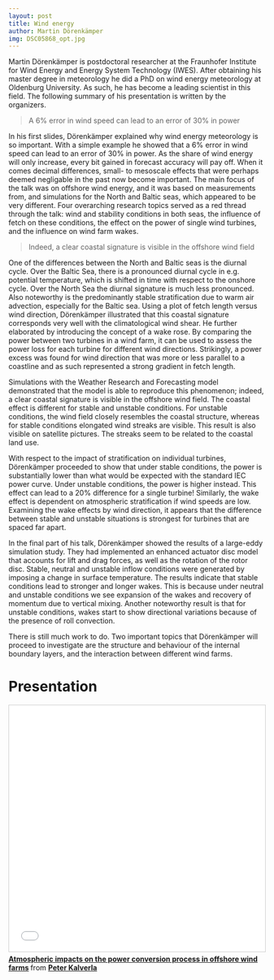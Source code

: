```yaml
---
layout: post
title: Wind energy
author: Martin Dörenkämper
img: DSC05868_opt.jpg
---
```


Martin Dörenkämper is postdoctoral researcher at the Fraunhofer Institute for Wind Energy and Energy System Technology (IWES). After obtaining his master degree in meteorology he did a PhD on wind energy meteorology at Oldenburg University. As such, he has become a leading scientist in this field. The following summary of his presentation is written by the organizers.

> A 6% error in wind speed can lead to an error of 30% in power

In his first slides, Dörenkämper explained why wind energy meteorology is so important. With a simple example he showed that a 6% error in wind speed can lead to an error of 30% in power. As the share of wind energy will only increase, every bit gained in forecast accuracy will pay off. When it comes decimal differences, small- to mesoscale effects that were perhaps deemed negligable in the past now become important. The main focus of the talk was on offshore wind energy, and it was based on measurements from, and simulations for the North and Baltic seas, which appeared to be very different. Four overarching research topics served as a red thread through the talk: wind and stability conditions in both seas, the influence of fetch on these conditions, the effect on the power of single wind turbines, and the influence on wind farm wakes.

> Indeed, a clear coastal signature is visible in the offshore wind field

One of the differences between the North and Baltic seas is the diurnal cycle. Over the Baltic Sea, there is a pronounced diurnal cycle in e.g. potential temperature, which is shifted in time with respect to the onshore cycle. Over the North Sea the diurnal signature is much less pronounced. Also noteworthy is the predominantly stable stratification due to warm air advection, especially for the Baltic sea. Using a plot of fetch length versus wind direction, Dörenkämper illustrated that this coastal signature corresponds very well with the climatological wind shear. He further elaborated by introducing the concept of a wake rose. By comparing the power between two turbines in a wind farm, it can be used to assess the power loss for each turbine for different wind directions. Strikingly, a power excess was found for wind direction that was more or less parallel to a coastline and as such represented a strong gradient in fetch length.
<!--more-->
Simulations with the Weather Research and Forecasting model demonstrated that the model is able to reproduce this phenomenon; indeed, a clear coastal signature is visible in the offshore wind field. The coastal effect is different for stable and unstable conditions. For unstable conditions, the wind field closely resembles the coastal structure, whereas for stable conditions elongated wind streaks are visible. This result is also visible on satellite pictures. The streaks seem to be related to the coastal land use.

With respect to the impact of stratification on individual turbines, Dörenkämper proceeded to show that under stable conditions, the power is substantially lower than what would be expected with the standard IEC power curve. Under unstable conditions, the power is higher instead. This effect can lead to a 20% difference for a single turbine! Similarly, the wake effect is dependent on atmospheric stratification if wind speeds are low. Examining the wake effects by wind direction, it appears that the difference between stable and unstable situations is strongest for turbines that are spaced far apart.

In the final part of his talk, Dörenkämper showed the results of a large-eddy simulation study. They had implemented an enhanced actuator disc model that accounts for lift and drag forces, as well as the rotation of the rotor disc. Stable, neutral and unstable inflow conditions were generated by imposing a change in surface temperature. The results indicate that stable conditions lead to stronger and longer wakes. This is because under neutral and unstable conditions we see expansion of the wakes and recovery of momentum due to vertical mixing. Another noteworthy result is that for unstable conditions, wakes start to show directional variations because of the presence of roll convection.

There is still much work to do. Two important topics that Dörenkämper will proceed to investigate are the structure and behaviour of the internal boundary layers, and the interaction between different wind farms.

# Presentation
<iframe src="//www.slideshare.net/slideshow/embed_code/key/qCh8dTIKewxGVF" width="595" height="485" frameborder="0" marginwidth="0" marginheight="0" scrolling="no" style="border:1px solid #CCC; border-width:1px; margin-bottom:5px; max-width: 100%;" allowfullscreen> </iframe> <div style="margin-bottom:5px"> <strong> <a href="//www.slideshare.net/PeterKalverla/atmospheric-impacts-on-the-power-conversion-process-in-offshore-wind-farms" title="Atmospheric impacts on the power conversion process in offshore wind farms" target="_blank">Atmospheric impacts on the power conversion process in offshore wind farms</a> </strong> from <strong><a target="_blank" href="https://www.slideshare.net/PeterKalverla">Peter Kalverla</a></strong> </div>
